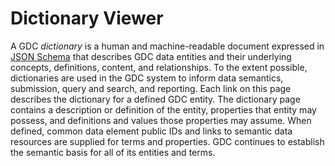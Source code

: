 # Dictionary Viewer

<p id="dictionary-preamble">
A GDC <i>dictionary</i> is a human and machine-readable document expressed in <a href="http://json-schema.org/">JSON Schema</a> that describes GDC data entities and their underlying concepts, definitions, content, and relationships. To the extent possible, dictionaries are used in the GDC system to inform data
semantics, submission, query and search, and reporting. Each link on this page describes the dictionary for a defined GDC entity. The dictionary page contains a description or definition of the entity, properties that entity may possess, and definitions and values those
properties may assume. When defined, common data element public IDs and links to semantic data resources are supplied for terms and properties. GDC continues to establish the semantic basis for all of its entities and terms.
</p>
<div id="dictionary-app-container"></div>